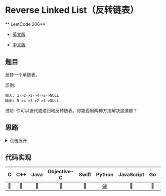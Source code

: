 # Reverse Linked List（反转链表）

** LeetCode 206**

- [英文版](https://leetcode.com/problems/reverse-linked-list/)

- [中文版](https://leetcode-cn.com/problems/reverse-linked-list/)

## 题目
反转一个单链表。

示例:
```
输入: 1->2->3->4->5->NULL
输出: 5->4->3->2->1->NULL
```
进阶:
你可以迭代或递归地反转链表。你能否用两种方法解决这道题？

## 思路
<details>
<summary>点击展开</summary>
// TODO
</details>

## 代码实现
| C | C++ | Java | Objective-C | Swift | Python | JavaScript | Go | PHP |
| :--: | :--: | :--: | :--: | :--: | :--: | :--: | :--: | :--: |
| 🤔 | 🤔 | 🤔 | 🤔 | 🤔 | [😀](./ReverseLinkedList.py) | 🤔 | 🤔 | 🤔 |


